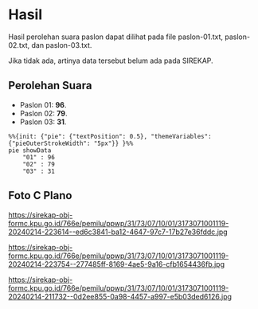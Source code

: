# Hasil

Hasil perolehan suara paslon dapat dilihat pada file paslon-01.txt, paslon-02.txt, dan paslon-03.txt.

Jika tidak ada, artinya data tersebut belum ada pada SIREKAP.

## Perolehan Suara

 * Paslon 01: **96**.
 * Paslon 02: **79**.
 * Paslon 03: **31**.

```mermaid
%%{init: {"pie": {"textPosition": 0.5}, "themeVariables": {"pieOuterStrokeWidth": "5px"}} }%%
pie showData
    "01" : 96
    "02" : 79
    "03" : 31
```
## Foto C Plano

https://sirekap-obj-formc.kpu.go.id/766e/pemilu/ppwp/31/73/07/10/01/3173071001119-20240214-223614--ed6c3841-ba12-4647-97c7-17b27e36fddc.jpg

https://sirekap-obj-formc.kpu.go.id/766e/pemilu/ppwp/31/73/07/10/01/3173071001119-20240214-223754--277485ff-8169-4ae5-9a16-cfb1654436fb.jpg

https://sirekap-obj-formc.kpu.go.id/766e/pemilu/ppwp/31/73/07/10/01/3173071001119-20240214-211732--0d2ee855-0a98-4457-a997-e5b03ded6126.jpg
